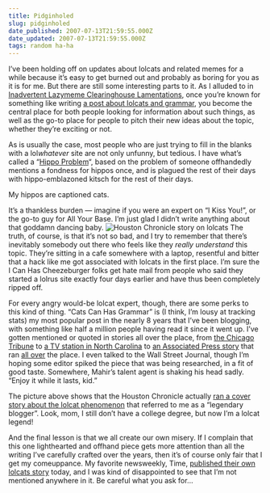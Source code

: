 ```yaml
---
title: Pidginholed
slug: pidginholed
date_published: 2007-07-13T21:59:55.000Z
date_updated: 2007-07-13T21:59:55.000Z
tags: random ha-ha
---
```


I’ve been holding off on updates about lolcats and related memes for a while because it’s easy to get burned out and probably as boring for you as it is for me. But there are still some interesting parts to it. As I alluded to in [Inadvertent Lazymeme Clearinghouse Lamentations](http://www.dashes.com/anil/2007/05/inadvertent-lazymeme-clearinghouse-lamentations.html), once you’re known for something like writing [a post about lolcats and grammar](http://www.dashes.com/anil/2007/04/cats-can-has-gr.html), you become the central place for both people looking for information about such things, as well as the go-to place for people to pitch their new ideas about the topic, whether they’re exciting or not.

As is usually the case, most people who are just trying to fill in the blanks with a lol*whatever* site are not only unfunny, but tedious. I have what’s called a “[Hippo Problem](http://www.chicagotribune.com/features/lifestyle/q/chi-0603_collect_jumpjun03,1,aa7516299.story?ctrack=1&amp;cset=true)“, based on the problem of someone offhandedly mentions a fondness for hippos once, and is plagued the rest of their days with hippo-emblazoned kitsch for the rest of their days.

My hippos are captioned cats.

It’s a thankless burden — imagine if you were an expert on “I Kiss You!”, or the go-to guy for All Your Base. I’m just glad I didn’t write anything about that goddamn dancing baby.
![Houston Chronicle story on lolcats](http://www.dashes.com/anil/images/chron-lolcats.jpg) The truth, of course, is that it’s not so bad, and I try to remember that there’s inevitably somebody out there who feels like they *really understand* this topic. They’re sitting in a cafe somewhere with a laptop, resentful and bitter that a hack like me got associated with lolcats in the first place. I’m sure the I Can Has Cheezeburger folks get hate mail from people who said they started a lolrus site exactly four days earlier and have thus been completely ripped off.

For every angry would-be lolcat expert, though, there are some perks to this kind of thing. “Cats Can Has Grammar” is (I think, I’m lousy at tracking stats) my most popular post in the nearly 8 years that I’ve been blogging, with something like half a million people having read it since it went up. I’ve gotten mentioned or quoted in stories all over the place, from [the Chicago Tribune](http://www.chicagotribune.com/technology/reviews/chi-0627lolcat_filljun27,1,1127089.story?coll=chi-technologyreviews-hed) to [a TV station in North Carolina](http://www.wral.com/business/blogpost/1528387/) to [an Associated Press story](http://www.heraldtribune.com/article/20070630/FEATURES/70630006) that ran [all over](http://www.elpasotimes.com/business/ci_6278244) the place. I even talked to the Wall Street Journal, though I’m hoping some editor spiked the piece that was being researched, in a fit of good taste. Somewhere, Mahir’s talent agent is shaking his head sadly. “Enjoy it while it lasts, kid.”

The picture above shows that the Houston Chronicle actually [ran a cover story about the lolcat phenomenon](http://www.chron.com/disp/story.mpl/business/silverman/4862013.html) that referred to me as a “legendary blogger”. Look, mom, I still don’t have a college degree, but now I’m a lolcat legend!

And the final lesson is that we all create our own misery. If I complain that this one lighthearted and offhand piece gets more attention than all the writing I’ve carefully crafted over the years, then it’s of course only fair that I get my comeuppance. My favorite newsweekly, Time, [published their own lolcats story](http://www.time.com/time/magazine/article/0,9171,1642897,00.html) today, and I was kind of disappointed to see that I’m not mentioned anywhere in it. Be careful what you ask for…
